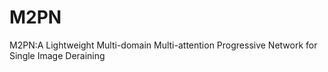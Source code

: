 # M2PN
M2PN:A Lightweight Multi-domain Multi-attention Progressive Network for Single Image Deraining



